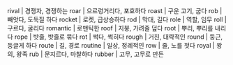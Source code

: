 rival	| 경쟁자, 경쟁하는
roar	| 으르렁거리다, 포효하다
roast	| 구운 고기, 굽다
rob	| 빼앗다, 도둑질 하다
rocket	| 로켓, 급상승하다
rod	| 막대, 길다
role	| 역할, 임무
roll	| 구르다, 굴리다
romantic	| 로맨틱한
roof	| 지붕, 가려줄 덮다
root	| 뿌리, 뿌리를 내리다
rope	| 밧줄, 밧줄로 묶다
rot	| 썩다, 썩히다
rough	| 거친, 대략적인
round	| 둥근, 둥글게 하다
route	| 길, 경로
routine	| 일상, 정례적인
row	| 줄, 노를 젓다
royal	| 왕의, 왕족
rub	| 문지르다, 마찰하다
rubber	| 고무, 고무로 만든
